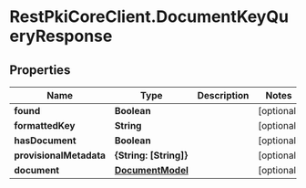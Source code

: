 # RestPkiCoreClient.DocumentKeyQueryResponse

## Properties
Name | Type | Description | Notes
------------ | ------------- | ------------- | -------------
**found** | **Boolean** |  | [optional] 
**formattedKey** | **String** |  | [optional] 
**hasDocument** | **Boolean** |  | [optional] 
**provisionalMetadata** | **{String: [String]}** |  | [optional] 
**document** | [**DocumentModel**](DocumentModel.md) |  | [optional] 
